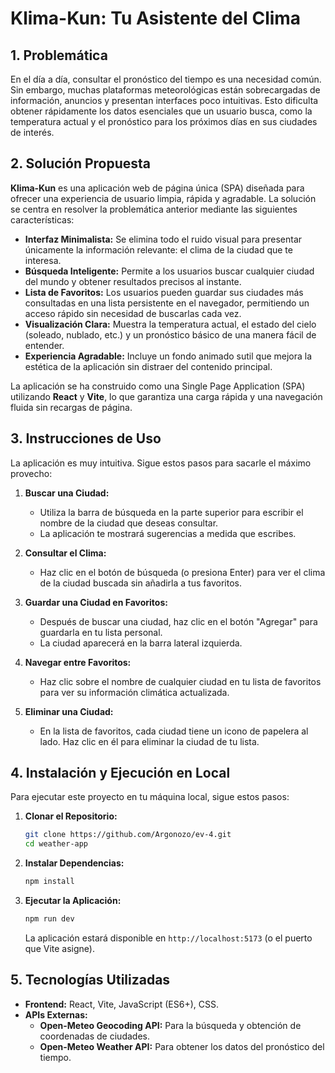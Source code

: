# Klima-Kun: Tu Asistente del Clima

## 1. Problemática

En el día a día, consultar el pronóstico del tiempo es una necesidad común. Sin embargo, muchas plataformas meteorológicas están sobrecargadas de información, anuncios y presentan interfaces poco intuitivas. Esto dificulta obtener rápidamente los datos esenciales que un usuario busca, como la temperatura actual y el pronóstico para los próximos días en sus ciudades de interés.

## 2. Solución Propuesta

**Klima-Kun** es una aplicación web de página única (SPA) diseñada para ofrecer una experiencia de usuario limpia, rápida y agradable. La solución se centra en resolver la problemática anterior mediante las siguientes características:

*   **Interfaz Minimalista:** Se elimina todo el ruido visual para presentar únicamente la información relevante: el clima de la ciudad que te interesa.
*   **Búsqueda Inteligente:** Permite a los usuarios buscar cualquier ciudad del mundo y obtener resultados precisos al instante.
*   **Lista de Favoritos:** Los usuarios pueden guardar sus ciudades más consultadas en una lista persistente en el navegador, permitiendo un acceso rápido sin necesidad de buscarlas cada vez.
*   **Visualización Clara:** Muestra la temperatura actual, el estado del cielo (soleado, nublado, etc.) y un pronóstico básico de una manera fácil de entender.
*   **Experiencia Agradable:** Incluye un fondo animado sutil que mejora la estética de la aplicación sin distraer del contenido principal.

La aplicación se ha construido como una Single Page Application (SPA) utilizando **React** y **Vite**, lo que garantiza una carga rápida y una navegación fluida sin recargas de página.

## 3. Instrucciones de Uso

La aplicación es muy intuitiva. Sigue estos pasos para sacarle el máximo provecho:

1.  **Buscar una Ciudad:**
    *   Utiliza la barra de búsqueda en la parte superior para escribir el nombre de la ciudad que deseas consultar.
    *   La aplicación te mostrará sugerencias a medida que escribes.

2.  **Consultar el Clima:**
    *   Haz clic en el botón de búsqueda (o presiona Enter) para ver el clima de la ciudad buscada sin añadirla a tus favoritos.

3.  **Guardar una Ciudad en Favoritos:**
    *   Después de buscar una ciudad, haz clic en el botón "Agregar" para guardarla en tu lista personal.
    *   La ciudad aparecerá en la barra lateral izquierda.

4.  **Navegar entre Favoritos:**
    *   Haz clic sobre el nombre de cualquier ciudad en tu lista de favoritos para ver su información climática actualizada.

5.  **Eliminar una Ciudad:**
    *   En la lista de favoritos, cada ciudad tiene un icono de papelera al lado. Haz clic en él para eliminar la ciudad de tu lista.

## 4. Instalación y Ejecución en Local

Para ejecutar este proyecto en tu máquina local, sigue estos pasos:

1.  **Clonar el Repositorio:**
    ```bash
    git clone https://github.com/Argonozo/ev-4.git
    cd weather-app
    ```

2.  **Instalar Dependencias:**
    ```bash
    npm install
    ```

3.  **Ejecutar la Aplicación:**
    ```bash
    npm run dev
    ```

    La aplicación estará disponible en `http://localhost:5173` (o el puerto que Vite asigne).

## 5. Tecnologías Utilizadas

*   **Frontend:** React, Vite, JavaScript (ES6+), CSS.
*   **APIs Externas:**
    *   **Open-Meteo Geocoding API:** Para la búsqueda y obtención de coordenadas de ciudades.
    *   **Open-Meteo Weather API:** Para obtener los datos del pronóstico del tiempo.
